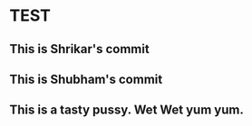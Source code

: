 # TEST
## This is Shrikar's commit
## This is Shubham's commit
## This is a tasty pussy. Wet Wet yum yum.


